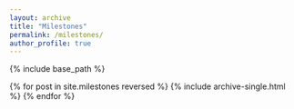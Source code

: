 ```yaml
---
layout: archive
title: "Milestones"
permalink: /milestones/
author_profile: true
---
```


{% include base_path %}

{% for post in site.milestones reversed %}
  {% include archive-single.html %}
{% endfor %}

